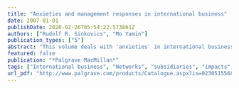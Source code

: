 ```yaml
---
title: "Anxieties and management responses in international business"
date: 2007-01-01
publishDate: 2020-02-26T05:54:22.573861Z
authors: ["Rudolf R. Sinkovics", "Mo Yamin"]
publication_types: ["5"]
abstract: "This volume deals with 'anxieties' in international business and their managerial ramifications. A key actor in the international business environment is the multinational enterprise (MNE) and one can make the case that the organization and politics of the MNE is a potential pool of anxiety. Anxieties are also manifest from the perspectives of countries and localities impacted by MNC activities and investment. All contributions highlight the complexities of the international business environment or the managerial implication of such complexity. -- Introduction PART ONE: NETWORKS AND SUBSIDIARIES Networks: A New Paradigm in International Business History?; M.Casson Entrepreneurship Orientation; F.Ciabuschi; M.Forsgren The Role of Sales Subsidiary in MNC Innovativeness; J.Lindqvist, K.Blomqvist & S.Saarenketo PART TWO: INTERNATIONAL BUSINESSES,LOCAL MARKET INTERACTIONS AND IMPACTS Institutional Influences on Global Marketing Strategy; F.Van Eenennaam; C.M.L.Janssen & K.D.Brouthers Service Multinationals and Forward Linkages With Client Firms: The Case of IT Outsourcing in Argentina and Brazil; M.Miozzo & D.P.Grimshaw Multinationals and Economic Impacts: An Analysis of Fortune GlobaL 250 Reports; F.Fortanier & A.Kolk PART THREE: POLITICAL AND STRATEGIC INTERNATIONAL BUISNESS CHALLENGES MNCs' Actions in the Socio-Political Market: The Study of a Case with Network Approach; J-W.Lee, P.N.Ghauri & A.Hadjikhni Internationalisation Strategies Realised by Incumbent Firms as an Industry Evolves into a Global Oligopoly: The Case of the Pharmaceutical Industry; A.J.Langley, N.K.Kakabadse & S.Swailes Multinational Companies Battle Against Counterfeiting; E.Penz Expanding the International Business Agenda on International Outsourcing; J.P.Hatonen & M.Ruokonen PART FOUR: SME INTERNATIONALIZATION, ENTREPRENEURSHIP AND THE INTERNET Growth of a Greek International New Venture Across Geographic Markets and Industries; P.Dimitratos, I.Voudouris & H.Salavou Cultural Adaptation in Cross Boarder Web-Presence: An Investigation of German Companies' Domestic U.S, U.K, and Latin American Websites; R.Sinkovics Geographical Dimension: A Missing Link in the Internationalization of Born Global Firms; O.Kuivalainen; S.Sundqvist & P.Servais The Outcomes of Unsolicited International Enquiries Received by SMEs; N.S.Zhang & R.B.McNaughton"
featured: false
publication: "*Palgrave MacMillan*"
tags: ["International business", "Networks", "subsidiaries", "impacts", "political challenges", ""]
url_pdf: "http://www.palgrave.com/products/Catalogue.aspx?is=0230515568"
---
```


